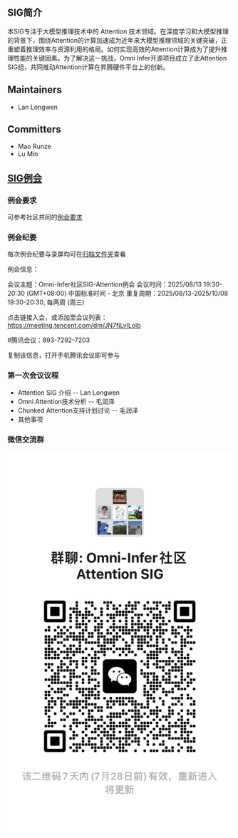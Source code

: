 ## SIG简介

本SIG专注于大模型推理技术中的 Attention 技术领域。在深度学习和大模型推理的背景下，围绕Attention的计算加速成为近年来大模型推理领域的关键突破，正重塑着推理效率与资源利用的格局。如何实现高效的Attention计算成为了提升推理性能的关键因素。为了解决这一挑战，Omni Infer开源项目成立了此Attention SIG组，共同推动Attention计算在昇腾硬件平台上的创新。

## Maintainers

* Lan Longwen

## Committers

* Mao Runze
* Lu Min

## [SIG例会](meetings/sig-pd-seperation/)

### 例会要求
可参考社区共同的[例会要求](meetings/sig-meetings-requirement.md)
### 例会纪要
每次例会纪要与录屏均可在[归档文件夹](meetings/sig-attention)查看

例会信息：

会议主题：Omni-Infer社区SIG-Attention例会
会议时间：2025/08/13 19:30-20:30 (GMT+08:00) 中国标准时间 - 北京
重复周期：2025/08/13-2025/10/08 19:30-20:30, 每两周 (周三)

点击链接入会，或添加至会议列表：
https://meeting.tencent.com/dm/JN7fjLvlLoib

#腾讯会议：893-7292-7203

复制该信息，打开手机腾讯会议即可参与

### 第一次会议议程

* Attention SIG 介绍 -- Lan Longwen
* Omni Attention技术分析 -- 毛润泽
* Chunked Attention支持计划讨论 -- 毛润泽
* 其他事项


### 微信交流群
![输入图片说明](figures/attention-sig.jpg)
